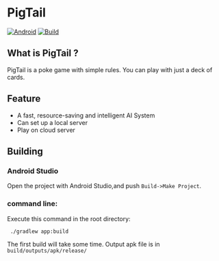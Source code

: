 # PigTail
[![Android](https://img.shields.io/badge/Android-9.0%2B-green)]()
[![Build](https://img.shields.io/badge/Build%20with-Gradle-yellowgreen)]()

## What is PigTail ?
PigTail is a poke game with simple rules. You can play with just a deck of cards.

## Feature
- A fast, resource-saving and intelligent AI System
- Can set up a local server
- Play on cloud server

## Building

### Android Studio
Open the project with Android Studio,and push `Build->Make Project`.

### command line:
Execute this command in the root directory:
```shell
 ./gradlew app:build
```
The first build will take some time. Output apk file is in `build/outputs/apk/release/`